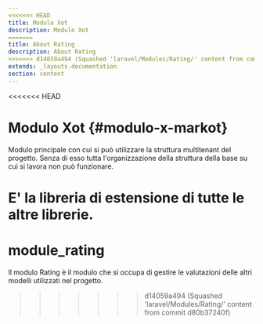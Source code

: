 ```yaml
---
<<<<<<< HEAD
title: Modulo Xot
description: Modulo Xot
=======
title: About Rating
description: About Rating
>>>>>>> d14059a494 (Squashed 'laravel/Modules/Rating/' content from commit d80b37240f)
extends: _layouts.documentation
section: content
---
```


<<<<<<< HEAD
# Modulo Xot {#modulo-x-markot}

Modulo principale con cui si può utilizzare la struttura multitenant del progetto.
Senza di esso tutta l'organizzazione della struttura della base su cui si lavora non può funzionare.

E' la libreria di estensione di tutte le altre librerie.
=======
# module_rating

Il modulo Rating è il modulo che si occupa di gestire le valutazioni delle altri modelli utilizzati nel progetto.
>>>>>>> d14059a494 (Squashed 'laravel/Modules/Rating/' content from commit d80b37240f)
